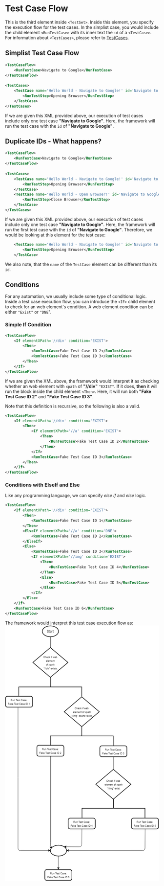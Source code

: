 # Test Case Flow

This is the third element inside `<TestSet>`. Inside this element, you specify the execution flow for the test cases. In the simplist case, you would include the child element `<RunTestCase>` with its inner text the `id` of a `<TestCase>`. For information about `<TestCases>`, please refer to [TestCases](\Documentation\TestCases.md).

## Simplist Test Case Flow

```xml
<TestCaseFlow>
    <RunTestCase>Navigate to Google</RunTestCase>
</TestCaseFlow>

<TestCases>
    <TestCase name='Hello World - Navigate to Google!' id='Navigate to Google'>
        <RunTestStep>Opening Browser</RunTestStep>
    </TestCase>
</TestCases>
```

If we are given this XML provided above, our execution of test cases include only one test case __"Navigate to Google"__. Here, the framework will run the test case with the `id` of __"Navigate to Google"__.

## Duplicate IDs - What happens?

```xml
<TestCaseFlow>
    <RunTestCase>Navigate to Google</RunTestCase>
</TestCaseFlow>

<TestCases>
    <TestCase name='Hello World - Navigate to Google!' id='Navigate to Google'>
        <RunTestStep>Opening Browser</RunTestStep>
    </TestCase>
    <TestCase name='Hello World - Open Browser!' id='Navigate to Google'>
        <RunTestStep>Close Browser</RunTestStep>
    </TestCase>
</TestCases>
```
If we are given this XML provided above, our execution of test cases include only one test case __"Navigate to Google"__. Here, the framework will run the first test case with the `id` of __"Navigate to Google"__. Therefore, we would be looking at this element for the test case:

```xml
    <TestCase name='Hello World - Navigate to Google!' id='Navigate to Google'>
        <RunTestStep>Opening Browser</RunTestStep>
    </TestCase>
```
We also note, that the `name` of the `TestCase` element can be different than its `id`.

## Conditions
For any automation, we usually include some type of conditional logic. Inside a test case execution flow, you can introduce the `<IF>` child element to check for an web element's condition. A web element condition can be either `"Exist"` or `"DNE`". 

### Simple If Condition

```xml
<TestCaseFlow>
    <If elementXPath='//div' condition='EXIST'>
        <Then>
            <RunTestCase>Fake Test Case ID 2</RunTestCase>
            <RunTestCase>Fake Test Case ID 3</RunTestCase>
        </Then>
    </If>
</TestCaseFlow>
```

If we are given the XML above, the framework would interpret it as checking whether an web element with `xpath` of __"//div"__ `"EXIST"`. If it does, __then__ it will run the block inside the child element `<Then>`. Here, it will run both __"Fake Test Case ID 2"__ and __"Fake Test Case ID 3"__.

Note that this definition is recursive, so the following is also a valid.

```xml
<TestCaseFlow>
    <If elementXPath='//div' condition='EXIST'>
        <Then>
            <If elementXPath='//a' condition='EXIST'>
                <Then>
                    <RunTestCase>Fake Test Case ID 2</RunTestCase>
                </Then>
            </If>
            <RunTestCase>Fake Test Case ID 3</RunTestCase>
        </Then>
    </If>
</TestCaseFlow>
```


### Conditions with ElseIf and Else

Like any programming language, we can specify _else if_ and _else_ logic.

```xml
<TestCaseFlow>
    <If elementXPath='//div' condition='EXIST'>
        <Then>
            <RunTestCase>Fake Test Case ID 1</RunTestCase>
        </Then>
        <ElseIf elementXPath='//a' condition='DNE'>
            <RunTestCase>Fake Test Case ID 2</RunTestCase>
        </ElseIf>
        <Else>
            <RunTestCase>Fake Test Case ID 3</RunTestCase>
            <If elementXPath='//img' condition='EXIST'>
                <Then>
                    <RunTestCase>Fake Test Case ID 4</RunTestCase>
                </Then>
                <Else>
                    <RunTestCase>Fake Test Case ID 5</RunTestCase>
                </Else>
            </If>
        </Else>
    </If>
    <RunTestCase>Fake Test Case ID 6</RunTestCase>
</TestCaseFlow>
```

The framework would interpret this test case execution flow as:
![Execution Flow Chart](/Documentation/TestCaseFlow/TestCaseFlowDiagram.png)
